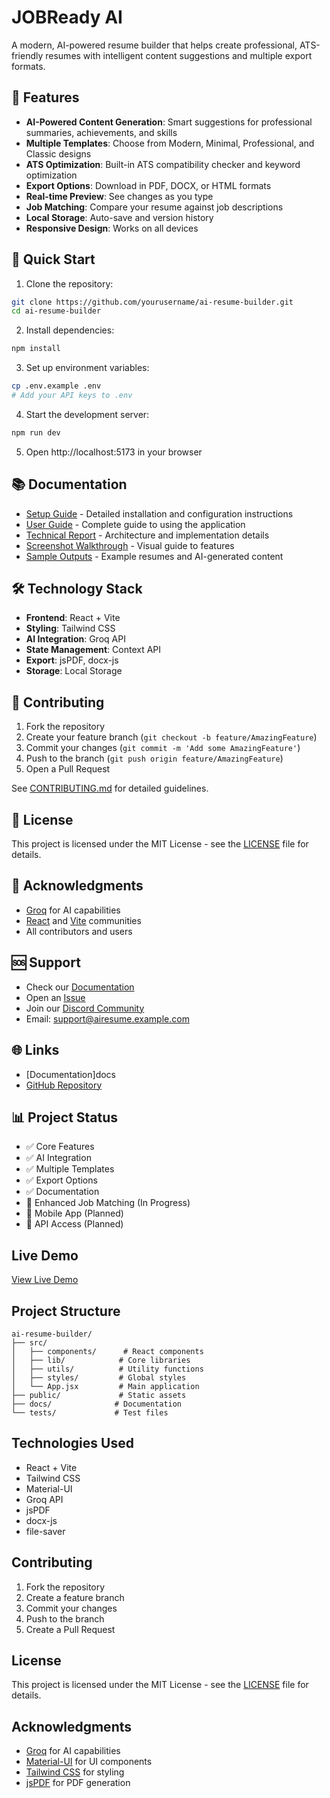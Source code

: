 # JOBReady AI

A modern, AI-powered resume builder that helps create professional, ATS-friendly resumes with intelligent content suggestions and multiple export formats.

## 🌟 Features

- **AI-Powered Content Generation**: Smart suggestions for professional summaries, achievements, and skills
- **Multiple Templates**: Choose from Modern, Minimal, Professional, and Classic designs
- **ATS Optimization**: Built-in ATS compatibility checker and keyword optimization
- **Export Options**: Download in PDF, DOCX, or HTML formats
- **Real-time Preview**: See changes as you type
- **Job Matching**: Compare your resume against job descriptions
- **Local Storage**: Auto-save and version history
- **Responsive Design**: Works on all devices

## 🚀 Quick Start

1. Clone the repository:
```bash
git clone https://github.com/yourusername/ai-resume-builder.git
cd ai-resume-builder
```

2. Install dependencies:
```bash
npm install
```

3. Set up environment variables:
```bash
cp .env.example .env
# Add your API keys to .env
```

4. Start the development server:
```bash
npm run dev
```

5. Open http://localhost:5173 in your browser

## 📚 Documentation

- [Setup Guide](docs/setup-guide.md) - Detailed installation and configuration instructions
- [User Guide](docs/user-guide.md) - Complete guide to using the application
- [Technical Report](docs/technical-report.md) - Architecture and implementation details
- [Screenshot Walkthrough](docs/screenshot-walkthrough.md) - Visual guide to features
- [Sample Outputs](docs/sample-outputs.md) - Example resumes and AI-generated content

## 🛠️ Technology Stack

- **Frontend**: React + Vite
- **Styling**: Tailwind CSS
- **AI Integration**: Groq API
- **State Management**: Context API
- **Export**: jsPDF, docx-js
- **Storage**: Local Storage

## 🤝 Contributing

1. Fork the repository
2. Create your feature branch (`git checkout -b feature/AmazingFeature`)
3. Commit your changes (`git commit -m 'Add some AmazingFeature'`)
4. Push to the branch (`git push origin feature/AmazingFeature`)
5. Open a Pull Request

See [CONTRIBUTING.md](CONTRIBUTING.md) for detailed guidelines.

## 📝 License

This project is licensed under the MIT License - see the [LICENSE](LICENSE) file for details.

## 🙏 Acknowledgments

- [Groq](https://groq.com) for AI capabilities
- [React](https://reactjs.org) and [Vite](https://vitejs.dev) communities
- All contributors and users

## 🆘 Support

- Check our [Documentation](docs/)
- Open an [Issue](https://github.com/yourusername/ai-resume-builder/issues)
- Join our [Discord Community](https://discord.gg/yourdiscord)
- Email: support@airesume.example.com

## 🌐 Links
- [Documentation]docs
- [GitHub Repository](https://github.com/mooncakeSG/AI-Resume-Builder)

## 📊 Project Status

- ✅ Core Features
- ✅ AI Integration
- ✅ Multiple Templates
- ✅ Export Options
- ✅ Documentation
- 🚧 Enhanced Job Matching (In Progress)
- 🚧 Mobile App (Planned)
- 🚧 API Access (Planned)

## Live Demo

[View Live Demo](https://airesumebuilder.netlify.app/)

## Project Structure

```
ai-resume-builder/
├── src/
│   ├── components/      # React components
│   ├── lib/            # Core libraries
│   ├── utils/          # Utility functions
│   ├── styles/         # Global styles
│   └── App.jsx         # Main application
├── public/             # Static assets
├── docs/              # Documentation
└── tests/             # Test files
```

## Technologies Used

- React + Vite
- Tailwind CSS
- Material-UI
- Groq API
- jsPDF
- docx-js
- file-saver

## Contributing

1. Fork the repository
2. Create a feature branch
3. Commit your changes
4. Push to the branch
5. Create a Pull Request

## License

This project is licensed under the MIT License - see the [LICENSE](LICENSE) file for details.

## Acknowledgments

- [Groq](https://groq.com) for AI capabilities
- [Material-UI](https://mui.com) for UI components
- [Tailwind CSS](https://tailwindcss.com) for styling
- [jsPDF](https://github.com/parallax/jsPDF) for PDF generation

